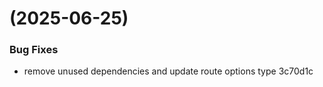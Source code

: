 #  (2025-06-25)


### Bug Fixes

* remove unused dependencies and update route options type 3c70d1c



